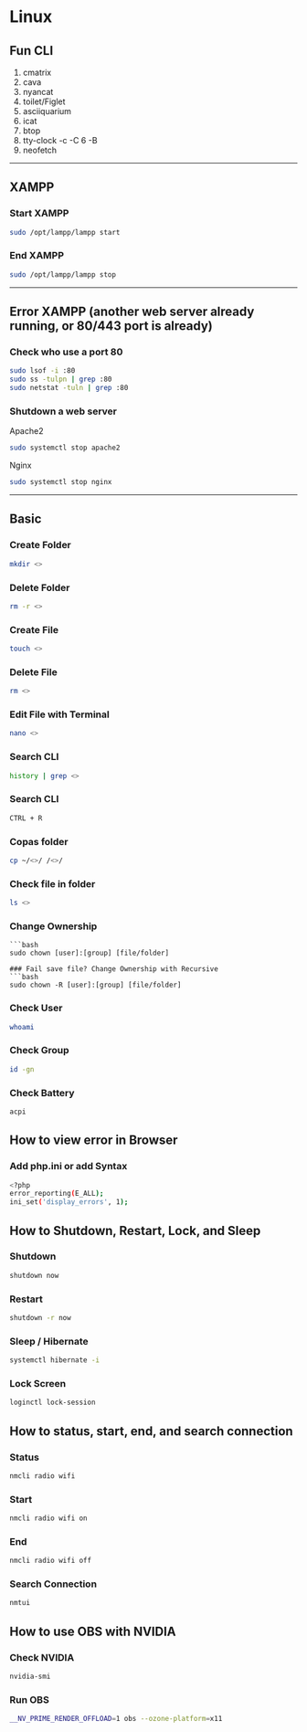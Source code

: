 # Linux

## Fun CLI
1. cmatrix
2. cava
3. nyancat
4. toilet/Figlet
5. asciiquarium
6. icat
7. btop
8. tty-clock -c -C 6 -B
9. neofetch

---

## XAMPP
### Start XAMPP
```bash
sudo /opt/lampp/lampp start
```

### End XAMPP
```bash
sudo /opt/lampp/lampp stop
```

---

## Error XAMPP (another web server already running, or 80/443 port is already)

### Check who use a port 80
```bash
sudo lsof -i :80
sudo ss -tulpn | grep :80
sudo netstat -tuln | grep :80
```

### Shutdown a web server
Apache2
```bash
sudo systemctl stop apache2
```

Nginx
```bash
sudo systemctl stop nginx
```

---

## Basic
### Create Folder
```bash
mkdir <>
```

### Delete Folder
```bash
rm -r <>
```

### Create File
```bash
touch <>
```

### Delete File
```bash
rm <>
```

### Edit File with Terminal
```bash
nano <>
```

### Search CLI
```bash
history | grep <>
```

### Search CLI
```bash
CTRL + R
```

### Copas folder
```bash
cp ~/<>/ /<>/
```

### Check file in folder
```bash
ls <>
```

### Change Ownership
```
```bash
sudo chown [user]:[group] [file/folder]

### Fail save file? Change Ownership with Recursive
```bash
sudo chown -R [user]:[group] [file/folder]
```

### Check User
```bash
whoami
```

### Check Group
```bash
id -gn
```

### Check Battery
```bash
acpi
```

## How to view error in Browser
### Add php.ini or add Syntax 
```bash
<?php
error_reporting(E_ALL);
ini_set('display_errors', 1);
```

## How to Shutdown, Restart, Lock, and Sleep
### Shutdown
```bash
shutdown now
```

### Restart
```bash
shutdown -r now
```

### Sleep / Hibernate
```bash
systemctl hibernate -i
```

### Lock Screen
```bash
loginctl lock-session
```

## How to status, start, end, and search connection
### Status
```bash
nmcli radio wifi
```

### Start
```bash
nmcli radio wifi on
```

### End
```bash
nmcli radio wifi off
```

### Search Connection
```bash
nmtui
```

## How to use OBS with NVIDIA
### Check NVIDIA
```bash
nvidia-smi
```

### Run OBS
```bash
__NV_PRIME_RENDER_OFFLOAD=1 obs --ozone-platform=x11
```
